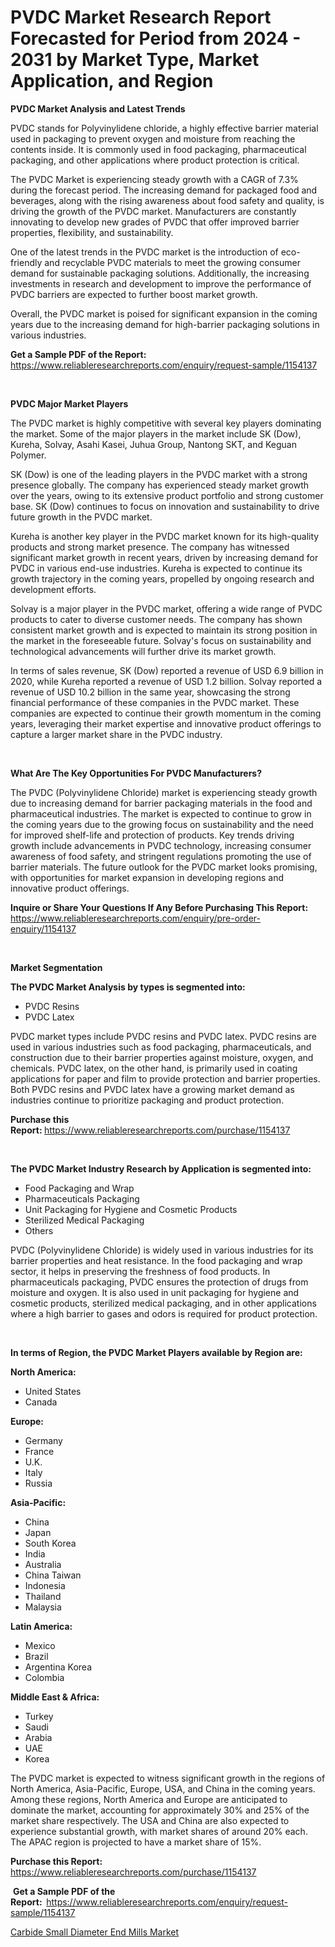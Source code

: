 <p><h1>PVDC Market Research Report Forecasted for Period from 2024 -  2031 by Market Type, Market Application, and Region</h1></p><p><strong>PVDC Market Analysis and Latest Trends</strong></p>
<p><p>PVDC stands for Polyvinylidene chloride, a highly effective barrier material used in packaging to prevent oxygen and moisture from reaching the contents inside. It is commonly used in food packaging, pharmaceutical packaging, and other applications where product protection is critical.</p><p>The PVDC Market is experiencing steady growth with a CAGR of 7.3% during the forecast period. The increasing demand for packaged food and beverages, along with the rising awareness about food safety and quality, is driving the growth of the PVDC market. Manufacturers are constantly innovating to develop new grades of PVDC that offer improved barrier properties, flexibility, and sustainability.</p><p>One of the latest trends in the PVDC market is the introduction of eco-friendly and recyclable PVDC materials to meet the growing consumer demand for sustainable packaging solutions. Additionally, the increasing investments in research and development to improve the performance of PVDC barriers are expected to further boost market growth.</p><p>Overall, the PVDC market is poised for significant expansion in the coming years due to the increasing demand for high-barrier packaging solutions in various industries.</p></p>
<p><strong>Get a Sample PDF of the Report:&nbsp;</strong> <a href="https://www.reliableresearchreports.com/enquiry/request-sample/1154137">https://www.reliableresearchreports.com/enquiry/request-sample/1154137</a></p>
<p>&nbsp;</p>
<p><strong>PVDC Major Market Players</strong></p>
<p><p>The PVDC market is highly competitive with several key players dominating the market. Some of the major players in the market include SK (Dow), Kureha, Solvay, Asahi Kasei, Juhua Group, Nantong SKT, and Keguan Polymer.</p><p>SK (Dow) is one of the leading players in the PVDC market with a strong presence globally. The company has experienced steady market growth over the years, owing to its extensive product portfolio and strong customer base. SK (Dow) continues to focus on innovation and sustainability to drive future growth in the PVDC market.</p><p>Kureha is another key player in the PVDC market known for its high-quality products and strong market presence. The company has witnessed significant market growth in recent years, driven by increasing demand for PVDC in various end-use industries. Kureha is expected to continue its growth trajectory in the coming years, propelled by ongoing research and development efforts.</p><p>Solvay is a major player in the PVDC market, offering a wide range of PVDC products to cater to diverse customer needs. The company has shown consistent market growth and is expected to maintain its strong position in the market in the foreseeable future. Solvay's focus on sustainability and technological advancements will further drive its market growth.</p><p>In terms of sales revenue, SK (Dow) reported a revenue of USD 6.9 billion in 2020, while Kureha reported a revenue of USD 1.2 billion. Solvay reported a revenue of USD 10.2 billion in the same year, showcasing the strong financial performance of these companies in the PVDC market. These companies are expected to continue their growth momentum in the coming years, leveraging their market expertise and innovative product offerings to capture a larger market share in the PVDC industry.</p></p>
<p>&nbsp;</p>
<p><strong>What Are The Key Opportunities For PVDC Manufacturers?</strong></p>
<p><p>The PVDC (Polyvinylidene Chloride) market is experiencing steady growth due to increasing demand for barrier packaging materials in the food and pharmaceutical industries. The market is expected to continue to grow in the coming years due to the growing focus on sustainability and the need for improved shelf-life and protection of products. Key trends driving growth include advancements in PVDC technology, increasing consumer awareness of food safety, and stringent regulations promoting the use of barrier materials. The future outlook for the PVDC market looks promising, with opportunities for market expansion in developing regions and innovative product offerings.</p></p>
<p><strong>Inquire or Share Your Questions If Any Before Purchasing This Report:</strong> <a href="https://www.reliableresearchreports.com/enquiry/pre-order-enquiry/1154137">https://www.reliableresearchreports.com/enquiry/pre-order-enquiry/1154137</a></p>
<p>&nbsp;</p>
<p><strong>Market Segmentation</strong></p>
<p><strong>The PVDC Market Analysis by types is segmented into:</strong></p>
<p><ul><li>PVDC Resins</li><li>PVDC Latex</li></ul></p>
<p><p>PVDC market types include PVDC resins and PVDC latex. PVDC resins are used in various industries such as food packaging, pharmaceuticals, and construction due to their barrier properties against moisture, oxygen, and chemicals. PVDC latex, on the other hand, is primarily used in coating applications for paper and film to provide protection and barrier properties. Both PVDC resins and PVDC latex have a growing market demand as industries continue to prioritize packaging and product protection.</p></p>
<p><strong>Purchase this Report:&nbsp;</strong><a href="https://www.reliableresearchreports.com/purchase/1154137">https://www.reliableresearchreports.com/purchase/1154137</a></p>
<p>&nbsp;</p>
<p><strong>The PVDC Market Industry Research by Application is segmented into:</strong></p>
<p><ul><li>Food Packaging and Wrap</li><li>Pharmaceuticals Packaging</li><li>Unit Packaging for Hygiene and Cosmetic Products</li><li>Sterilized Medical Packaging</li><li>Others</li></ul></p>
<p><p>PVDC (Polyvinylidene Chloride) is widely used in various industries for its barrier properties and heat resistance. In the food packaging and wrap sector, it helps in preserving the freshness of food products. In pharmaceuticals packaging, PVDC ensures the protection of drugs from moisture and oxygen. It is also used in unit packaging for hygiene and cosmetic products, sterilized medical packaging, and in other applications where a high barrier to gases and odors is required for product protection.</p></p>
<p>&nbsp;</p>
<p><strong>In terms of Region, the PVDC Market Players available by Region are:</strong></p>
<p>
    <p> <strong> North America: </strong>
        <ul>
            <li>United States</li>
            <li>Canada</li>
        </ul>
        </p> 
    <p> <strong> Europe: </strong>
        <ul>
            <li>Germany</li>
            <li>France</li>
            <li>U.K.</li>
            <li>Italy</li>
            <li>Russia</li>
        </ul>
        </p> 
    <p> <strong> Asia-Pacific: </strong>
        <ul>
            <li>China</li>
            <li>Japan</li>
            <li>South Korea</li>
            <li>India</li>
            <li>Australia</li>
            <li>China Taiwan</li>
            <li>Indonesia</li>
            <li>Thailand</li>
            <li>Malaysia</li>
        </ul>
        </p> 
    <p> <strong> Latin America: </strong>
        <ul>
            <li>Mexico</li>
            <li>Brazil</li>
            <li>Argentina Korea</li>
            <li>Colombia</li>
        </ul>
        </p> 
    <p> <strong> Middle East & Africa: </strong>
        <ul>
            <li>Turkey</li>
            <li>Saudi</li>
            <li>Arabia</li>
            <li>UAE</li>
            <li>Korea</li>
        </ul>
    </p>
    </p>
<p><p>The PVDC market is expected to witness significant growth in the regions of North America, Asia-Pacific, Europe, USA, and China in the coming years. Among these regions, North America and Europe are anticipated to dominate the market, accounting for approximately 30% and 25% of the market share respectively. The USA and China are also expected to experience substantial growth, with market shares of around 20% each. The APAC region is projected to have a market share of 15%.</p></p>
<p><strong>Purchase this Report: </strong><a href="https://www.reliableresearchreports.com/purchase/1154137">https://www.reliableresearchreports.com/purchase/1154137</a></p>
<p>&nbsp;<strong>Get a Sample PDF of the Report:&nbsp;&nbsp;</strong><a href="https://www.reliableresearchreports.com/enquiry/request-sample/1154137">https://www.reliableresearchreports.com/enquiry/request-sample/1154137</a></p>
<p><strong></strong></p>
<p><p><a href="https://eight-handstand-8fb.notion.site/Carbide-Small-Diameter-End-Mills-Market-Dynamics-2024-2031-Also-about-Its-Market-Trends-Projection-2dc4327b6fb2455cab27518f8ff6d97f">Carbide Small Diameter End Mills Market</a></p></p>